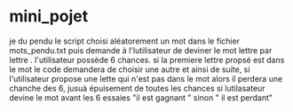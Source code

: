 # mini_pojet
 je du pendu 
le script choisi aléatorement un mot dans le fichier mots_pendu.txt 
puis demande à l'lutilisateur de deviner le mot lettre par lettre . 
l'utilisateur possède 6 chances. 
si la premiere lettre propsé est dans le mot le code demandera de choisir une autre et ainsi de suite,
si l'utilisateur propose une lette qui n'est pas dans le mot alors il perdera une chanche des 6, jusuà épuisement de toutes les chances 
si lutilasateur devine le mot avant les 6 essaies "il est gagnant " sinon " il est perdant"